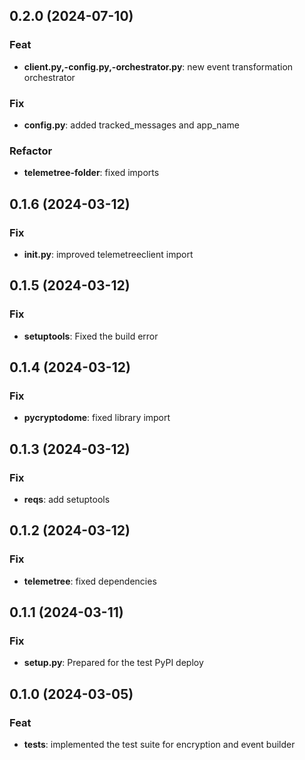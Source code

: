 ## 0.2.0 (2024-07-10)

### Feat

- **client.py,-config.py,-orchestrator.py**: new event transformation orchestrator

### Fix

- **config.py**: added tracked_messages and app_name

### Refactor

- **telemetree-folder**: fixed imports

## 0.1.6 (2024-03-12)

### Fix

- **init.py**: improved telemetreeclient import

## 0.1.5 (2024-03-12)

### Fix

- **setuptools**: Fixed the build error

## 0.1.4 (2024-03-12)

### Fix

- **pycryptodome**: fixed library import

## 0.1.3 (2024-03-12)

### Fix

- **reqs**: add setuptools

## 0.1.2 (2024-03-12)

### Fix

- **telemetree**: fixed dependencies

## 0.1.1 (2024-03-11)

### Fix

- **setup.py**: Prepared for the test PyPI deploy

## 0.1.0 (2024-03-05)

### Feat

- **tests**: implemented the test suite for encryption and event builder
